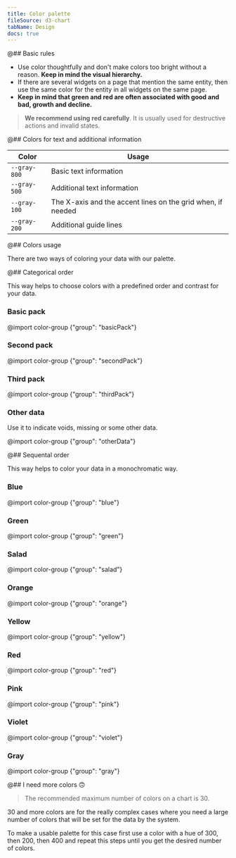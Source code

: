 ```yaml
---
title: Color palette
fileSource: d3-chart
tabName: Design
docs: true
---
```


@## Basic rules

- Use color thoughtfully and don't make colors too bright without a reason. **Keep in mind the visual hierarchy.**
- If there are several widgets on a page that mention the same entity, then use the same color for the entity in all widgets on the same page.
- **Keep in mind that green and red are often associated with good and bad, growth and decline.**

> **We recommend using red carefully**. It is usually used for destructive actions and invalid states.

@## Colors for text and additional information

| Color        | Usage                                                       |
| ------------ | ----------------------------------------------------------- |
| `--gray-800` | Basic text information                                      |
| `--gray-500` | Additional text information                                 |
| `--gray-100` | The X-axis and the accent lines on the grid when, if needed |
| `--gray-200` | Additional guide lines                                      |

@## Colors usage

There are two ways of coloring your data with our palette.

@## Categorical order

This way helps to choose colors with a predefined order and contrast for your data.

### Basic pack

@import color-group {"group": "basicPack"}

### Second pack

@import color-group {"group": "secondPack"}

### Third pack

@import color-group {"group": "thirdPack"}

### Other data

Use it to indicate voids, missing or some other data.

@import color-group {"group": "otherData"}

@## Sequental order

This way helps to color your data in a monochromatic way.

### Blue

@import color-group {"group": "blue"}

### Green

@import color-group {"group": "green"}

### Salad

@import color-group {"group": "salad"}

### Orange

@import color-group {"group": "orange"}

### Yellow

@import color-group {"group": "yellow"}

### Red

@import color-group {"group": "red"}

### Pink

@import color-group {"group": "pink"}

### Violet

@import color-group {"group": "violet"}

### Gray

@import color-group {"group": "gray"}

@## I need more colors 🙃

> The recommended maximum number of colors on a chart is 30.

30 and more colors are for the really complex cases where you need a large number of colors that will be set for the data by the system.

To make a usable palette for this case first use a color with a hue of 300, then 200, then 400 and repeat this steps until you get the desired number of colors.
